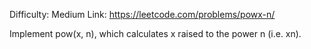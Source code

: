Difficulty: Medium
Link: https://leetcode.com/problems/powx-n/

Implement pow(x, n), which calculates x raised to the power n (i.e. xn).
